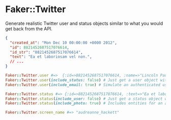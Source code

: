 # Faker::Twitter

Generate realistic Twitter user and status objects similar to what you would get back from the API.

```json
{
  "created_at": "Mon Dec 10 00:00:00 +0000 2012",
  "id": 8821452687517076614,
  "id_str": "8821452687517076614",
  "text": "Ea et laboriosam vel non.",
  // ...
}
```

```ruby
Faker::Twitter.user #=>  {:id=>8821452687517076614, :name=>"Lincoln Paucek", :screen_name=>"cody"...
Faker::Twitter.user(include_status: false) # Just get a user object with no embed status
Faker::Twitter.user(include_email: true) # Simulate an authenticated user with the email permission

Faker::Twitter.status #=> {:id=>8821452687517076614, :text=>"Ea et laboriosam vel non."...
Faker::Twitter.status(include_user: false) # Just get a status object with no embed user
Faker::Twitter.status(include_photo: true) # Includes entities for an attached image

Faker::Twitter.screen_name #=> "audreanne_hackett"
```
